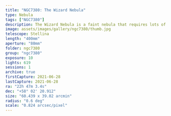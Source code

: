 ```yaml
---
title: "NGC7380: The Wizard Nebula"
type: Nebula
tags: ["NGC7380"]
description: The Wizard Nebula is a faint nebula that requires lots of exposures and possibly a filter to see. It surrounds a young cluster of stars.
image: assets/images/gallery/ngc7380/thumb.jpg
telescope: Stellina
length: "400mm"
aperture: "80mm"
folder: ngc7380
group: "ngc7380"
exposure: 10
lights: 619 
sessions: 1
archive: true
firstCapture: 2021-06-28 
lastCapture: 2021-06-28
ra: "22h 47m 3.4s"
dec: "+58° 02' 20.912"
size: "60.439 x 39.02 arcmin"
radius: "0.6 deg"
scale: "0.824 arcsec/pixel"
---
```

